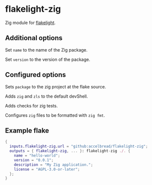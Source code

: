 # flakelight-zig

Zig module for [flakelight][1].

[1]: https://github.com/nix-community/flakelight

## Additional options

Set `name` to the name of the Zig package.

Set `version` to the version of the package.

## Configured options

Sets `package` to the zig project at the flake source.

Adds `zig` and `zls` to the default devShell.

Adds checks for zig tests.

Configures `zig` files to be formatted with `zig fmt`.

## Example flake

```nix
{
  inputs.flakelight-zig.url = "github:accelbread/flakelight-zig";
  outputs = { flakelight-zig, ... }: flakelight-zig ./. {
    name = "hello-world";
    version = "0.0.1";
    description = "My Zig application.";
    license = "AGPL-3.0-or-later";
  };
}
```
